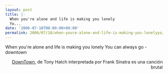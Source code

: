 ```yaml
---
layout: post
title: |-
  When you're alone and life is making you lonely
  Yo...
date: '2006-07-18T00:00:00+00:00'
permalink: 2006/07/18/when-youre-alone-and-life-is-making-you-lonelyyo/
---
```

<p class="chorus">When you're alone and life is making you lonely
You can always go - downtown</p><p align="right"><a href="http://www.seeklyrics.com/lyrics/Frank-Sinatra/Downtown.html">DownTown</a>, de Tony Hatch interpretada por Frank Sinatra es una canción brutal</p>
